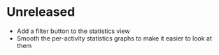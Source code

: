 # Unreleased

- Add a filter button to the statistics view
- Smooth the per-activity statistics graphs to make it easier to look at them